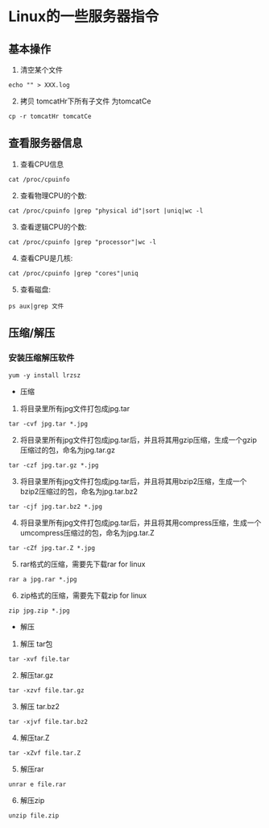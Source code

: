 # Linux的一些服务器指令
## 基本操作
1. 清空某个文件
```
echo "" > XXX.log
```
2. 拷贝 tomcatHr下所有子文件 为tomcatCe
```
cp -r tomcatHr tomcatCe
```

## 查看服务器信息
1. 查看CPU信息
```
cat /proc/cpuinfo
```
2. 查看物理CPU的个数:
```
cat /proc/cpuinfo |grep "physical id"|sort |uniq|wc -l
```
3. 查看逻辑CPU的个数:
```
cat /proc/cpuinfo |grep "processor"|wc -l
```
4. 查看CPU是几核:
```
cat /proc/cpuinfo |grep "cores"|uniq
```
5. 查看磁盘:
```
ps aux|grep 文件
```

## 压缩/解压
### 安装压缩解压软件
```
yum -y install lrzsz
```
* 压缩
1. 将目录里所有jpg文件打包成jpg.tar
``` 
tar -cvf jpg.tar *.jpg
```
2. 将目录里所有jpg文件打包成jpg.tar后，并且将其用gzip压缩，生成一个gzip压缩过的包，命名为jpg.tar.gz
```
tar -czf jpg.tar.gz *.jpg
``` 
3. 将目录里所有jpg文件打包成jpg.tar后，并且将其用bzip2压缩，生成一个bzip2压缩过的包，命名为jpg.tar.bz2
```
tar -cjf jpg.tar.bz2 *.jpg
```
4. 将目录里所有jpg文件打包成jpg.tar后，并且将其用compress压缩，生成一个umcompress压缩过的包，命名为jpg.tar.Z
```
tar -cZf jpg.tar.Z *.jpg
```
5. rar格式的压缩，需要先下载rar for linux
```
rar a jpg.rar *.jpg
```
6. zip格式的压缩，需要先下载zip for linux
```
zip jpg.zip *.jpg
```
* 解压
1. 解压 tar包
```
tar -xvf file.tar
```
2. 解压tar.gz
```
tar -xzvf file.tar.gz
```
3. 解压 tar.bz2
```
tar -xjvf file.tar.bz2
```
4. 解压tar.Z
```
tar -xZvf file.tar.Z
```
5. 解压rar
```
unrar e file.rar
```
6. 解压zip
```
unzip file.zip
```